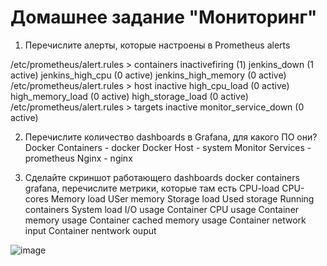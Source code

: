 # Домашнее задание "Мониторинг"


1. Перечислите алерты, которые настроены в Prometheus alerts

/etc/prometheus/alert.rules > containers
inactivefiring (1)
jenkins_down (1 active)
jenkins_high_cpu (0 active)
jenkins_high_memory (0 active)
/etc/prometheus/alert.rules > host
inactive
high_cpu_load (0 active)
high_memory_load (0 active)
high_storage_load (0 active)
/etc/prometheus/alert.rules > targets
inactive
monitor_service_down (0 active)

2. Перечислите количество dashboards в Grafana, для какого ПО они?
Docker Containers - docker
Docker Host - system
Monitor Services - prometheus
Nginx - nginx

3. Сделайте скриншот работающего dashboards docker containers grafana, перечислите метрики, которые там есть
CPU-load
CPU-cores
Memory load
USer memory
Storage load
Used storage
Running containers
System load
I/O usage
Container CPU usage
Container memory usage
Container cached memory usage
Container network input
Container nentwork ouput


![image](https://user-images.githubusercontent.com/461530/172239174-4da6be30-b30c-48dd-8534-41daaab877f6.png)

